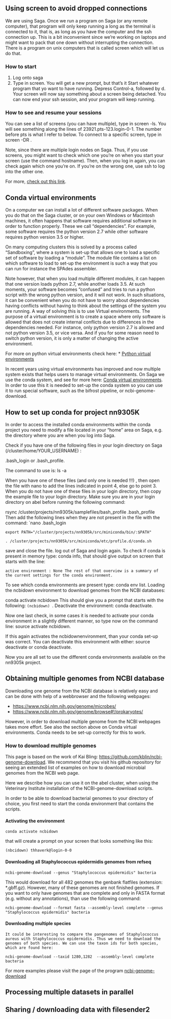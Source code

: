 ## Using screen to avoid dropped connections

We are using Saga. Once we run a program on Saga (or any remote computer), that program will only keep running a long as the terminal is connected to it, that is, as long as you have the computer and the ssh connection up. This is a bit inconvenient since we’re working on laptops and might want to pack that one down without interrupting the connection. There is a program on unix computers that is called screen which will let us do that.

### How to start
1. Log onto saga
2. Type in screen. You will get a new prompt, but that’s it
Start whatever program that yo want to have running.
Depress Control-a, followed by d. Your screen will now say something about a screen being detached.
You can now end your ssh session, and your program will keep running.

### How to see and resume your sessions
You can see a list of screens (you can have multiple), type in screen -ls. You will see something along the lines of 23921.pts-123.login-0-1. The number before pts is what I refer to below. To connect to a specific screen, type in screen -DR <number>.

Note, since there are multiple login nodes on Saga. Thus, if you use screens, you might want to check which one you’re on when you start your screen (use the command hostname). Then, when you log in again, you can check again which one you’re on. If you’re on the wrong one, use ssh to log into the other one.

For more, [check out this link](https://www.tecmint.com/screen-command-examples-to-manage-linux-terminals/).
  

## Conda virtual environments
On a computer we can install a lot of different software packages. When you do that on the Saga cluster, or on your own Windows or Macintosh machines, it often happens that software requires additional software in order to function properly. These we call “dependencies”. For example, some software requires the python version 2.7 while other software requires python version 3.5 or higher.

On many computing clusters this is solved by a process called “Sandboxing”, where a system is set-up that allows one to load a specific set of software by loading a “module”. The module file contains a list on which software to load to set-up the environment is such a way that you can run for instance the SPAdes assembler.

Note however, that when you load multiple different modules, it can happen that one version loads python 2.7, while another loads 3.5. At such moments, your software becomes “confused” and tries to run a python script with the wrong python version, and it will not work. In such situations, it can be convenient when you do not have to worry about dependencies having conflicts without having to think about the settings of the system you are running. A way of solving this is to use Virtual environments. The purpose of a virtual environment is to create a space where only software is allowed that does not create internal conflicts due to differences in the dependencies needed. For instance, only python version 2.7 is allowed and not python version 3.5, or vice versa. And if you for some reason need to switch python version, it is only a matter of changing the active environment.

For more on python virtual environments check here: * [Python virtual environments](https://realpython.com/python-virtual-environments-a-primer/)
  
In recent years using virtual environments has improved and now multiple system exists that helps users to manage virtual environments. On Saga we use the conda system, and see for more here: [Conda virtual environments](https://conda.io/projects/conda/en/latest/user-guide/tasks/manage-environments.html). In order to use this it is needed to set-up the conda system so you can use it to run special software, such as the bifrost pipeline, or ncbi-genome-download.

## How to set up conda for project nn9305K
In order to access the installed conda environments within the conda project you need to modify a file located in your “home” area on Saga, e.g. the directory where you are when you log into Saga.

Check if you have one of the following files in your login directory on Saga (/cluster/home/YOUR_USERNAME) :

.bash_login or .bash_profile.

The command to use is: ls -a

When you have one of these files (and only one is needed !!!) , then open the file with nano to add the lines indicated in point 4, else go to point 3.
When you do not have one of these files in your login directory, then copy the example file to your login directory. Make sure you are in your login directory on abel before running the following command:

rsync /cluster/projects/nn9305k/samplefiles/bash_profile .bash_profile
Then add the following lines when they are not present in the file with the command: `nano .bash_login

	export PATH="/cluster/projects/nn9305k/src/miniconda/bin/:$PATH"
	
	. /cluster/projects/nn9305k/src/miniconda/etc/profile.d/conda.sh
  
save and close the file.
log out of Saga and login again.
To check if conda is present in memory type: conda info, that should give output on screen that starts with the line:

    active environment : None The rest of that overview is a summary of the current settings for the conda environment.
	
To see which conda environments are present type: conda env list.
Loading the ncbidown environment to download genomes from the NCBI databases:

 conda activate ncbidown  This should give you a prompt that starts with the following:  ```(ncbidown) ```.
Deactivate the environment: conda deactivate.

Now one last check, in some cases it is needed to activate your conda environment in a slightly different manner, so type now on the command line: source activate ncbidown.

If this again activates the ncbidownenvironment, than your conda set-up was correct. You can deactivate this environment with either: source deactivate or conda deactivate.

Now you are all set to use the different conda environments available on the nn9305k project.
  
  
## Obtaining multiple genomes from NCBI database
	
Downloading one genome from the NCBI database is relatively easy and can be done with help of a webbrowser and the following webpages:

* https://www.ncbi.nlm.nih.gov/genome/microbes/
* https://www.ncbi.nlm.nih.gov/genome/browse#!/prokaryotes/

However, in order to download multiple genome from the NCBI webpages takes more effort. See also the section above on Conda virtual environments. Conda needs to be set-up correctly for this to work.

### How to download multiple genomes
This page is based on the work of Kai Bling: https://github.com/kblin/ncbi-genome-download. We recommend that you visit his github repository for seeing an extended list of examples on how to download microbial genomes from the NCBI web page.

Here we describe how you can use it on the abel cluster, when using the Veterinary Institute installation of the NCBI-genome-download scripts.

In order to be able to download bacterial genomes to your directory of choice, you first need to start the conda environment that contains the scripts.

#### Activating the environment
	conda activate ncbidown

that will create a prompt on your screen that looks something like this:

	(nbcidown) thhaverk@login-0-0

#### Downloading all Staphylococcus epidermidis genomes from refseq

	ncbi-genome-download --genus "Staphylococcus epidermidis" bacteria

This would download for all 482 genomes the genbank flatfiles (extension: *.gbff.gz). However, many of these genomes are not finished genomes. If you want to only have genomes that are complete and only in FASTA format (e.g. without any annotations), than use the following command:

	ncbi-genome-download --format fasta --assembly-level complete --genus "Staphylococcus epidermidis" bacteria

#### Downloading multiple species

	It could be interesting to compare the pangenomes of Staphylococcus aureus with Staphylococcus epidermidis. Thus we need to download the genomes of both species. We can use the taxon ids for both species, which are found here:

	ncbi-genome-download --taxid 1280,1282  --assembly-level complete bacteria

For more examples please visit the page of the program [ncbi-genome-download](https://github.com/kblin/ncbi-genome-download)
	
## Processing multiple datasets in parallel

## Sharing / downloading data with filesender2
